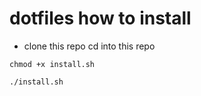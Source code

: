 # dotfiles how to install
- clone this repo cd into this repo

```
chmod +x install.sh
```
```
./install.sh
```


